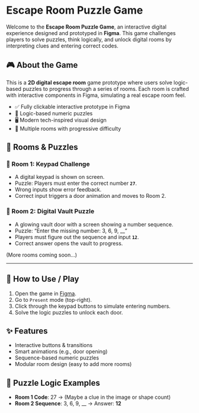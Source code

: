# Escape Room Puzzle Game

Welcome to the **Escape Room Puzzle Game**, an interactive digital experience designed and prototyped in **Figma**. This game challenges players to solve puzzles, think logically, and unlock digital rooms by interpreting clues and entering correct codes.

## 🎮 About the Game

This is a **2D digital escape room** game prototype where users solve logic-based puzzles to progress through a series of rooms. Each room is crafted with interactive components in Figma, simulating a real escape room feel.

- ✅ Fully clickable interactive prototype in Figma
- 🔢 Logic-based numeric puzzles
- 🖥️ Modern tech-inspired visual design
- 🚪 Multiple rooms with progressive difficulty

## 🧠 Rooms & Puzzles

### 🔹 Room 1: Keypad Challenge
- A digital keypad is shown on screen.
- Puzzle: Players must enter the correct number **`27`**.
- Wrong inputs show error feedback.
- Correct input triggers a door animation and moves to Room 2.

### 🔹 Room 2: Digital Vault Puzzle
- A glowing vault door with a screen showing a number sequence.
- Puzzle: “Enter the missing number: 3, 6, 9, __”
- Players must figure out the sequence and input **`12`**.
- Correct answer opens the vault to progress.

(More rooms coming soon…)

---

## 🚀 How to Use / Play

1. Open the game in [Figma](https://www.figma.com/design/tHP9yTyRP8BrVDfi9G4eYx/Escape-Room---Digital-Mistery?node-id=0-1&p=f&t=lA09Yj97bCTqDH9o-0).
2. Go to `Present` mode (top-right).
3. Click through the keypad buttons to simulate entering numbers.
4. Solve the logic puzzles to unlock each door.

## ✨ Features

- Interactive buttons & transitions
- Smart animations (e.g., door opening)
- Sequence-based numeric puzzles
- Modular room design (easy to add more rooms)

## 🧩 Puzzle Logic Examples

- **Room 1 Code**: 27 → (Maybe a clue in the image or shape count)
- **Room 2 Sequence**: 3, 6, 9, __ → Answer: **12**
